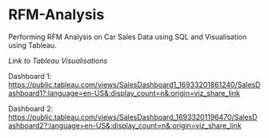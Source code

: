 # RFM-Analysis
Performing RFM Analysis on Car Sales Data using SQL and Visualisation using Tableau. 

*Link to Tableau Visualisations*

Dashboard 1: https://public.tableau.com/views/SalesDashboard1_16933201861240/SalesDashboard1?:language=en-US&:display_count=n&:origin=viz_share_link

Dashboard 2: https://public.tableau.com/views/SalesDashboard_16933201196470/SalesDashboard2?:language=en-US&:display_count=n&:origin=viz_share_link
